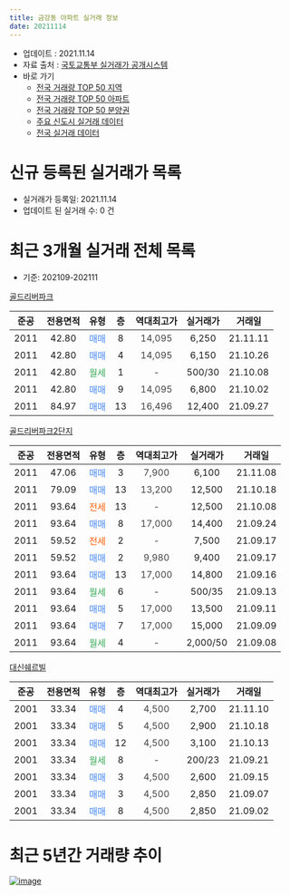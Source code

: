 ```yaml
---
title: 금강동 아파트 실거래 정보
date: 20211114
---
```


* 업데이트 : 2021.11.14
* 자료 출처 : [국토교통부 실거래가 공개시스템](http://rt.molit.go.kr)
* 바로 가기
    * [전국 거래량 TOP 50 지역](https://apt-info.github.io/apt-trade-info/tr)
    * [전국 거래량 TOP 50 아파트](https://apt-info.github.io/apt-trade-info/ta)
    * [전국 거래량 TOP 50 분양권](https://apt-info.github.io/apt-trade-info/tb)
    * [주요 신도시 실거래 데이터](https://apt-info.github.io/apt-trade-info/newtown)
    * [전국 실거래 데이터](https://apt-info.github.io/apt-trade-info/all)



<script async src="https://pagead2.googlesyndication.com/pagead/js/adsbygoogle.js"></script>
<!-- 기본광고 -->
<ins class="adsbygoogle"
     style="display:block"
     data-ad-client="ca-pub-1142216861245946"
     data-ad-slot="4805727019"
     data-ad-format="auto"
     data-full-width-responsive="true"></ins>
<script>
     (adsbygoogle = window.adsbygoogle || []).push({});
</script>


# 신규 등록된 실거래가 목록

* 실거래가 등록일: 2021.11.14
* 업데이트 된 실거래 수: 0 건




<script async src="https://pagead2.googlesyndication.com/pagead/js/adsbygoogle.js"></script>
<!-- 기본광고 -->
<ins class="adsbygoogle"
     style="display:block"
     data-ad-client="ca-pub-1142216861245946"
     data-ad-slot="4805727019"
     data-ad-format="auto"
     data-full-width-responsive="true"></ins>
<script>
     (adsbygoogle = window.adsbygoogle || []).push({});
</script>


# 최근 3개월 실거래 전체 목록
* 기준: 202109-202111


[골드리버파크](https://search.naver.com/search.naver?query=%EA%B3%A8%EB%93%9C%EB%A6%AC%EB%B2%84%ED%8C%8C%ED%81%AC)

|준공|전용면적|유형|층|역대최고가|실거래가|거래일|
|:---:|:---:|:---:|:---:|:---:|:---:|:---:|
|2011|42.80|<span style="color:#4285F3">매매</span>|8|<span style="color:#444444">14,095</span>|6,250|21.11.11|
|2011|42.80|<span style="color:#4285F3">매매</span>|4|<span style="color:#444444">14,095</span>|6,150|21.10.26|
|2011|42.80|<span style="color:#34A853">월세</span>|1|<span style="color:#444444">-</span>|500/30|21.10.08|
|2011|42.80|<span style="color:#4285F3">매매</span>|9|<span style="color:#444444">14,095</span>|6,800|21.10.02|
|2011|84.97|<span style="color:#4285F3">매매</span>|13|<span style="color:#444444">16,496</span>|12,400|21.09.27|

[골드리버파크2단지](https://search.naver.com/search.naver?query=%EA%B3%A8%EB%93%9C%EB%A6%AC%EB%B2%84%ED%8C%8C%ED%81%AC2%EB%8B%A8%EC%A7%80)

|준공|전용면적|유형|층|역대최고가|실거래가|거래일|
|:---:|:---:|:---:|:---:|:---:|:---:|:---:|
|2011|47.06|<span style="color:#4285F3">매매</span>|3|<span style="color:#444444">7,900</span>|6,100|21.11.08|
|2011|79.09|<span style="color:#4285F3">매매</span>|13|<span style="color:#444444">13,200</span>|12,500|21.10.18|
|2011|93.64|<span style="color:#FF5A00">전세</span>|13|<span style="color:#444444">-</span>|12,500|21.10.08|
|2011|93.64|<span style="color:#4285F3">매매</span>|8|<span style="color:#444444">17,000</span>|14,400|21.09.24|
|2011|59.52|<span style="color:#FF5A00">전세</span>|2|<span style="color:#444444">-</span>|7,500|21.09.17|
|2011|59.52|<span style="color:#4285F3">매매</span>|2|<span style="color:#444444">9,980</span>|9,400|21.09.17|
|2011|93.64|<span style="color:#4285F3">매매</span>|13|<span style="color:#444444">17,000</span>|14,800|21.09.16|
|2011|93.64|<span style="color:#34A853">월세</span>|6|<span style="color:#444444">-</span>|500/35|21.09.13|
|2011|93.64|<span style="color:#4285F3">매매</span>|5|<span style="color:#444444">17,000</span>|13,500|21.09.11|
|2011|93.64|<span style="color:#4285F3">매매</span>|7|<span style="color:#444444">17,000</span>|15,000|21.09.09|
|2011|93.64|<span style="color:#34A853">월세</span>|4|<span style="color:#444444">-</span>|2,000/50|21.09.08|

[대신쉐르빌](https://search.naver.com/search.naver?query=%EB%8C%80%EC%8B%A0%EC%89%90%EB%A5%B4%EB%B9%8C)

|준공|전용면적|유형|층|역대최고가|실거래가|거래일|
|:---:|:---:|:---:|:---:|:---:|:---:|:---:|
|2001|33.34|<span style="color:#4285F3">매매</span>|4|<span style="color:#444444">4,500</span>|2,700|21.11.10|
|2001|33.34|<span style="color:#4285F3">매매</span>|5|<span style="color:#444444">4,500</span>|2,900|21.10.18|
|2001|33.34|<span style="color:#4285F3">매매</span>|12|<span style="color:#444444">4,500</span>|3,100|21.10.13|
|2001|33.34|<span style="color:#34A853">월세</span>|8|<span style="color:#444444">-</span>|200/23|21.09.21|
|2001|33.34|<span style="color:#4285F3">매매</span>|3|<span style="color:#444444">4,500</span>|2,600|21.09.15|
|2001|33.34|<span style="color:#4285F3">매매</span>|3|<span style="color:#444444">4,500</span>|2,850|21.09.07|
|2001|33.34|<span style="color:#4285F3">매매</span>|8|<span style="color:#444444">4,500</span>|2,850|21.09.02|



<script async src="https://pagead2.googlesyndication.com/pagead/js/adsbygoogle.js"></script>
<!-- 기본광고 -->
<ins class="adsbygoogle"
     style="display:block"
     data-ad-client="ca-pub-1142216861245946"
     data-ad-slot="4805727019"
     data-ad-format="auto"
     data-full-width-responsive="true"></ins>
<script>
     (adsbygoogle = window.adsbygoogle || []).push({});
</script>


# 최근 5년간 거래량 추이


<div style="width:100%;">
    <canvas id="deal_progress" height="200"></canvas>
</div>

<script>
new Chart(document.getElementById("deal_progress"), {
    type: 'line',
    data: {
        labels: ['16.01','16.02','16.03','16.04','16.05','16.06','16.07','16.08','16.09','16.10','16.11','16.12','17.01','17.02','17.03','17.04','17.05','17.06','17.07','17.08','17.09','17.10','17.11','17.12','18.01','18.02','18.03','18.04','18.05','18.06','18.07','18.08','18.09','18.10','18.11','18.12','19.01','19.02','19.03','19.04','19.05','19.06','19.07','19.08','19.09','19.10','19.11','19.12','20.01','20.02','20.03','20.04','20.05','20.06','20.07','20.08','20.09','20.10','20.11','20.12','21.01','21.02','21.03','21.04','21.05','21.06','21.07','21.08','21.09','21.10','21.11'],
        datasets: [{
            label: '매매/분양권',
            data: [5,4,4,3,5,3,5,7,5,6,5,3,4,6,4,4,7,7,3,8,5,4,2,6,7,2,1,3,5,4,5,3,3,3,3,8,2,5,5,2,5,1,6,2,3,8,6,6,5,6,5,4,3,2,4,7,5,10,3,7,5,7,7,8,3,3,9,12,9,5,3],
            borderColor: "rgba(66, 133, 243, 1)",
            backgroundColor: "rgba(66, 133, 243, 0.05)",
            borderWidth: 1,
            pointRadius: 0,
            fill: false,
            lineTension: 0
        },{
            label: '전/월세',
            data: [4,5,1,0,0,1,2,1,3,0,3,1,4,4,4,0,2,4,1,2,0,0,3,6,3,4,2,2,3,2,4,0,0,3,3,2,2,0,3,3,2,0,1,0,0,1,2,2,1,2,2,2,1,2,2,2,2,2,0,1,0,0,0,3,3,4,1,1,4,2,0],
            borderColor: "rgba(255, 90, 0, 1)",
            backgroundColor: "rgba(255, 90, 0, 0.05)",
            borderWidth: 1,
            pointRadius: 0,
            fill: false,
            lineTension: 0
        },{
            label: '합계',
            data: [9,9,5,3,5,4,7,8,8,6,8,4,8,10,8,4,9,11,4,10,5,4,5,12,10,6,3,5,8,6,9,3,3,6,6,10,4,5,8,5,7,1,7,2,3,9,8,8,6,8,7,6,4,4,6,9,7,12,3,8,5,7,7,11,6,7,10,13,13,7,3],
            borderColor: "rgba(0, 0, 0, 1)",
            backgroundColor: "rgba(0, 0, 0, 0.03)",
            borderWidth: 0.1,
            pointRadius: 0,
            fill: true,
            lineTension: 0
        }
        ]
    },
    options: {
        responsive: true,
        title: {
            display: false
        },
        tooltips: {
            mode: 'index',
            intersect: false
        },
        hover: {
            mode: 'nearest',
            intersect: true
        },
        scales: {
            xAxes: [{
                display: true,
                scaleLabel: {
                    display: true,
                    labelString: '년/월'
                }
            }],
            yAxes: [{
                display: true,
                ticks: {
                    suggestedMin: 0,
                },
                scaleLabel: {
                    display: true,
                    labelString: '실거래 수'
                }
            }]
        }
    }
});

</script>


[![image](https://apt-info.github.io/images/2020-01-03-apt-trade-info/1024x500.png)](https://play.google.com/store/apps/details?id=com.aptinfo.apttradeinfo)


